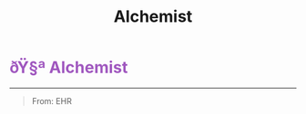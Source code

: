 ﻿---
lang: en-US
title: Alchemist
prev: Addict
next: Celebrity
---
# <font color="#a058bf">ðŸ§ª <b>Alchemist</b></font> <Badge text="Basic" type="tip" vertical="middle"/>
---

> From: EHR


